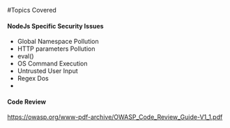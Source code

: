 #Topics Covered

<h4>NodeJs Specific Security Issues</h4>
<ul>
    <li>Global Namespace Pollution</li>
    <li>HTTP parameters Pollution</li>
    <li>eval()  </li>
    <li> OS Command Execution </li>
    <li> Untrusted User Input </li>
    <li> Regex Dos </li>
    <li> </li>
 
</ul>

<h4>Code Review</h4>

https://owasp.org/www-pdf-archive/OWASP_Code_Review_Guide-V1_1.pdf
